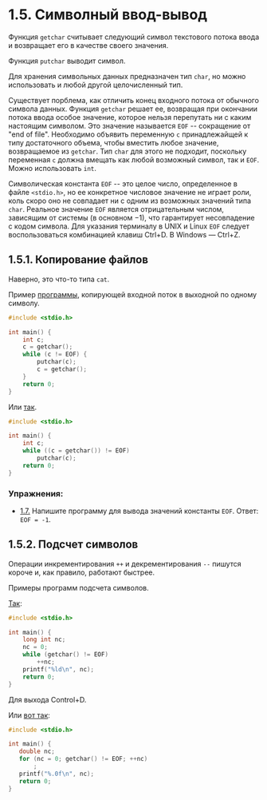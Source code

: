 # 1.5. Символный ввод-вывод

Функция `getchar` считывает следующий символ текстового потока ввода и возвращает его в качестве своего значения.

Функция `putchar` выводит символ.

Для хранения символьных данных предназначен тип `char`, но можно использовать и любой другой целочисленный тип.

Существует порблема, как отличить конец входного потока от обычного символа данных. Функция `getchar` решает ее, возвращая при окончании потока ввода особое значение, которое нельзя перепутать ни с каким настоящим символом. Это значение называется `EOF` -- сокращение от "end of file". Необходимо объявить переменную `c` принадлежайщей к типу достаточного объема, чтобы вместить любое значение, возвращаемое из `getchar`. Тип `char` для этого не подходит, поскольку переменная `c` должна вмещать как любой возможный символ, так и `EOF`. Можно использовать `int`.

Символическая константа `EOF` -- это целое число, определенное в файле `<stdio.h>`, но ее конкретное числовое значение не играет роли, коль скоро оно не совпадает ни с одним из возможных значений типа `char`. Реальное значение `EOF` является отрицательным числом, зависящим от системы (в основном −1), что гарантирует несовпадение с кодом символа. Для указания терминалу в UNIX и Linux `EOF` следует воспользоваться комбинацией клавиш Ctrl+D. В Windows — Ctrl+Z.

## 1.5.1. Копирование файлов
Наверно, это что-то типа `cat`.

Пример [программы](../examples/1.5.1_1.c), копирующей входной поток в выходной по одному символу.
```c
#include <stdio.h>

int main() {
    int c;
    c = getchar();
    while (c != EOF) {
        putchar(c);
        c = getchar();
    }   
    return 0;
}
```

Или [так](../examples/1.5.1_2.c).
```c
#include <stdio.h>

int main() {
    int c;
    while ((c = getchar()) != EOF)
        putchar(c);
    return 0;
}
```

### Упражнения:
 - [1.7.](../tasks/1.7.c) Напишите программу для вывода значений константы `EOF`. Ответ: `EOF = -1`.

 ## 1.5.2. Подсчет символов
 
 Операции инкрементирования `++` и декрементирования `--` пишутся короче и, как правило, работают быстрее.

 Примеры программ подсчета символов.
 
[Так](../examples/1.5.2_1.c):
```c
#include <stdio.h>

int main() {
    long int nc;
    nc = 0;
    while (getchar() != EOF)
        ++nc;
    printf("%ld\n", nc);
    return 0;
}
```
Для выхода Control+D.

Или [вот так](../examples/1.5.2_2.c):

 ```c
 #include <stdio.h>

int main() {
    double nc;
    for (nc = 0; getchar() != EOF; ++nc)
        ;
    printf("%.0f\n", nc);
    return 0;
}
```

